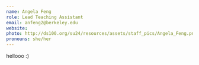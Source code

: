 ```yaml
---
name: Angela Feng
role: Lead Teaching Assistant
email: anfeng2@berkeley.edu
website: 
photo: http://ds100.org/su24/resources/assets/staff_pics/Angela_Feng.png
pronouns: she/her
---
```

hellooo :)
